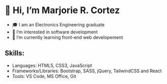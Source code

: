 # 👋 Hi, I’m Marjorie R. Cortez
- 🎓 I am an Electronics Engineering graduate
- 👀 I’m interested in software development
- 🌱 I’m currently learning front-end web developement

## Skills:
- Languages: HTML5, CSS3, JavaScript
- Frameworks/Libraries: Bootstrap, SASS, jQuery, TailwindCSS and React
- Tools: VS Code, MS Office, Git

<!---
marjoriecortez/marjoriecortez is a ✨ special ✨ repository because its `README.md` (this file) appears on your GitHub profile.
You can click the Preview link to take a look at your changes.
--->
